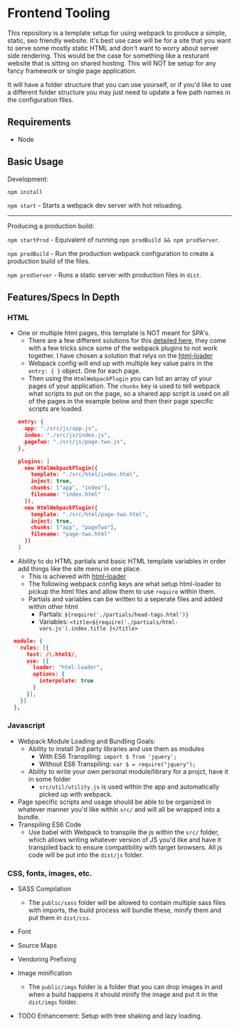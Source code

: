 # Frontend Tooling

This repository is a template setup for using webpack to produce a simple, static, seo friendly website. It's best use case will be for a site that you want to serve some mostly static HTML and don't want to worry about server side rendering. This would be the case for something like a resturant website that is sitting on shared hosting. This will NOT be setup for any fancy framework or single page application.

It will have a folder structure that you can use yourself, or if you'd like to use a different folder structure you may just need to update a few path names in the configuration files.


## Requirements
- Node

## Basic Usage

Development:

`npm install`

`npm start` - Starts a webpack dev server with hot reloading.

----
Producing a production build:

`npm startProd` - Equivalent of running `npm prodBuild && npm prodServer`.

`npm prodBuild` - Run the production webpack configuration to create a production build of the files.

`npm prodServer` - Runs a static server with production files in `dist`.


## Features/Specs In Depth

### HTML
- One or multiple html pages, this template is NOT meant for SPA's.
  - There are a few different solutions for this [detailed here](https://stackoverflow.com/questions/42193689/is-there-a-way-to-include-partial-using-html-webpack-plugin), they come with a few tricks since some of the webpack plugins to not work together. I have chosen a solution that relys on the [html-loader](https://webpack.js.org/loaders/html-loader/)
  - Webpack config will end up with multiple key value pairs in the `entry: { }` object. One for each page.
  - Then using the `HtmlWebpackPlugin` you can list an array of your pages of your application. The `chunks` key is used to tell webpack what scripts to put on the page, so a shared app script is used on all of the pages in the example below and then their page specific scripts are loaded.
  ```json
  entry: {
    app: "./src/js/app.js",
    index: "./src/js/index.js",
    pageTwo: "./src/js/page-two.js",
  },
  
  plugins: [
    new HtmlWebpackPlugin({
      template: "./src/html/index.html",
      inject: true,
      chunks: ["app", "index"],
      filename: "index.html"
    }),
    new HtmlWebpackPlugin({
      template: "./src/html/page-two.html",
      inject: true,
      chunks: ["app", "pageTwo"],
      filename: "page-two.html"
    })
  ]
  ```
- Ability to do HTML partials and basic HTML template variables in order add things like the site menu in one place.
  - This is achieved with [html-loader](https://webpack.js.org/loaders/html-loader/)
  - The following webpack config keys are what setup html-loader to pickup the html files and allow them to use `require` within them.
  - Partials and variables can be written to a seperate files and added within other html
    - Partials: `${require('./partials/head-tags.html')}`
    - Variables: `<title>${require('./partials/html-vars.js').index.title }</title>`

```json
  module: {
    rules: [{
      test: /\.html$/,
      use: [{
        loader: "html-loader",
        options: {
          interpolate: true
        }
      }],
    }]
  },
```


### Javascript
- Webpack Module Loading and Bundling Goals:
  - Ability to install 3rd party libraries and use them as modules
    - With ES6 Transpiling: `import $ from 'jquery';`
    - Without ES6 Transpiling: `var $ = require("jquery");`
  - Ability to write your own personal module/library for a projct, have it in some folder 
    - `src/util/utility.js` is used within the app and automatically picked up with webpack.
- Page specific scripts  and usage should be able to be organized in whatever manner you'd like within `src/` and will all be wrapped into a bundle.
- Transpiling ES6 Code
  - Use babel with Webpack to transpile the js within the `src/` folder, which allows writing whatever version of JS you'd like and have it transpiled back to ensure compatibility with target browsers. All js code will be put into the `dist/js` folder.


### CSS, fonts, images, etc.
- SASS Compilation
  - The `public/sass` folder will be allowed to contain multiple sass files with imports, the build process will bundle these, minify them and put them in `dist/css`.

- Font 
- Source Maps
- Vendoring Prefixing

- Image minification
  - The `public/imgs` folder is a folder that you can drop images in and when a build happens it should minify the image and put it in the `dist/imgs` folder.


- TODO Enhancement: Setup with tree shaking and lazy loading.

